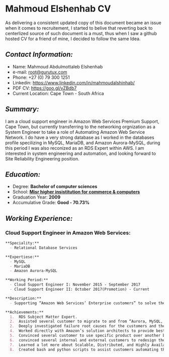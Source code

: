 # Mahmoud Elshenhab CV
As delivering a consistent updated copy of this document became an issue when it comes to recruitement, I started to belive that reverting back to centerlized source of such document is a must, thus when I saw a github hosted CV for a friend of mine, I decided to follow the same Idea.

## _Contact Information:_
- Name: Mahmoud Abdulmottaleb Elshenhab
- e-mail: root@gurutux.com
- Phone: +27 (0) 79 300 1251
- Linkedin: https://www.linkedin.com/in/mahmoudalshinhab/
- PDF CV: https://goo.gl/vZBdb7 
- Current Location: Cape Town - South Africa

## _Summary:_
I am a cloud support engineer in Amazon Web Services Premium Support, Cape Town, but currently transferring to the networking orgnization as a System Engineer to take a role of Automating Amazon Web Service Network. 
I do have a very strong database as I worked in the databases profile specilizing in MySQL, MariaDB, and Amazon Aurora-MySQL, during this period I was also reconized as an RDS Expert within AWS.
I am interested in system engineering and automation, and looking forward to Site Reliability Engineering position.

## _Education:_
- Degree: **Bachelor of computer sciences**
- School: [**Misr higher insistitution for commerce & computers**](https://www.facebook.com/METMISR/)
- Graduation Year: **2009**
- Accumulative Grade: **Good - 70.73%**

## _Working Experience:_ 
### Cloud Support Engineer in Amazon Web Services: 
```markdown
**Speciality:**
  - Relational Database Services

**Expertiese:**
  - MySQL
  - MariaDB
  - Amazon Aurora-MySQL

**Working Period:**
  - Cloud Support Engineer I: November 2015 - September 2017
  - Cloud Support Engineer II: October 2017(Promotion) - Current

**Description:**
  - Supporting “Amazon Web Services’ Enterprise customers” to solve their infrastructure problems through mail, chat, or Phone calls and recommending the best ways to assist them in achieving their aim maintaining the best possible Performance and the minimal price.

**Achievements:**
  1.  RDS Subject Matter Expert.
  2.  Assisted several customer to migrate to and from “Aurora, MySQL, and MariaDB” databases over several regions minimizing the downtime to 5 minutes at MAX.
  2.  Deeply investigated failure root causes for the customers and the company.
  4.  Worked directly with Amazon’s solution architects to provide best possible practices for the customer use cases focusing on high availability, Durability, and performance of the solution.
  5.  Convinced several customer to use specific product over another based on their needs, workloads, features, and budget.
  6.  convinced several internal and external customers to redesign their applications to adjust the communication method between their application and the database which significantly optimized their workloads.
  7.  Learned a lot more about Scalable, Distributed, and Highly Available Solution.
  8.  Created bash and python scripts to assist customers automating their tasks.
```
